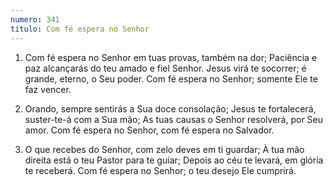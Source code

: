 ```yaml
---
numero: 341
titulo: Com fé espera no Senhor
---
```

1. Com fé espera no Senhor em tuas provas, também na dor;
Paciência e paz alcançarás do teu amado e fiel Senhor.
Jesus virá te socorrer; é grande, eterno, o Seu poder.
Com fé espera no Senhor; somente Ele te faz vencer.

2. Orando, sempre sentirás a Sua doce consolação;
Jesus te fortalecerá, suster-te-á com a Sua mão;
As tuas causas o Senhor resolverá, por Seu amor.
Com fé espera no Senhor, com fé espera no Salvador.

3. O que recebes do Senhor, com zelo deves em ti guardar;
À tua mão direita está o teu Pastor para te guiar;
Depois ao céu te levará, em glória te receberá.
Com fé espera no Senhor; o teu desejo Ele cumprirá.

